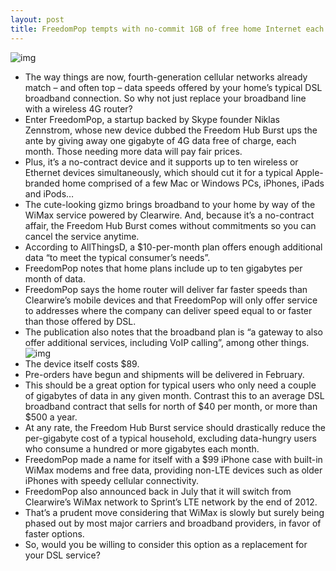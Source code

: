 ```yaml
---
layout: post
title: FreedomPop tempts with no-commit 1GB of free home Internet each month. Interested?
---
```

![img](http://media.idownloadblog.com/wp-content/uploads/2012/12/Freedom-Hub-Burst-image-001.jpg)
* The way things are now, fourth-generation cellular networks already match – and often top – data speeds offered by your home’s typical DSL broadband connection. So why not just replace your broadband line with a wireless 4G router?
* Enter FreedomPop, a startup backed by Skype founder Niklas Zennstrom, whose new device dubbed the Freedom Hub Burst ups the ante by giving away one gigabyte of 4G data free of charge, each month. Those needing more data will pay fair prices.
* Plus, it’s a no-contract device and it supports up to ten wireless or Ethernet devices simultaneously, which should cut it for a typical Apple-branded home comprised of a few Mac or Windows PCs, iPhones, iPads and iPods…
* The cute-looking gizmo brings broadband to your home by way of the WiMax service powered by Clearwire. And, because it’s a no-contract affair, the Freedom Hub Burst comes without commitments so you can cancel the service anytime.
* According to AllThingsD, a $10-per-month plan offers enough additional data “to meet the typical consumer’s needs”.
* FreedomPop notes that home plans include up to ten gigabytes per month of data.
* FreedomPop says the home router will deliver far faster speeds than Clearwire’s mobile devices and that FreedomPop will only offer service to addresses where the company can deliver speed equal to or faster than those offered by DSL.
* The publication also notes that the broadband plan is “a gateway to also offer additional services, including VoIP calling”, among other things.
![img](http://media.idownloadblog.com/wp-content/uploads/2012/12/Freedom-Hub-Burst-image-002.jpg)
* The device itself costs $89.
* Pre-orders have begun and shipments will be delivered in February.
* This should be a great option for typical users who only need a couple of gigabytes of data in any given month. Contrast this to an average DSL broadband contract that sells for north of $40 per month, or more than $500 a year.
* At any rate, the Freedom Hub Burst service should drastically reduce the per-gigabyte cost of a typical household, excluding data-hungry users who consume a hundred or more gigabytes each month.
* FreedomPop made a name for itself with a $99 iPhone case with built-in WiMax modems and free data, providing non-LTE devices such as older iPhones with speedy cellular connectivity.
* FreedomPop also announced back in July that it will switch from Clearwire’s WiMax network to Sprint’s LTE network by the end of 2012.
* That’s a prudent move considering that WiMax is slowly but surely being phased out by most major carriers and broadband providers, in favor of faster options.
* So, would you be willing to consider this option as a replacement for your DSL service?

